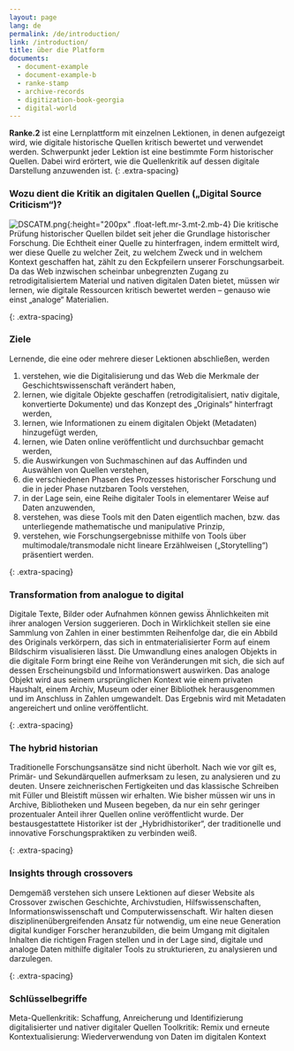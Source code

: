 ```yaml
---
layout: page
lang: de
permalink: /de/introduction/
link: /introduction/
title: über die Platform
documents:
  - document-example
  - document-example-b
  - ranke-stamp
  - archive-records
  - digitization-book-georgia
  - digital-world
---
```


**Ranke.2** ist eine Lernplattform mit einzelnen Lektionen, in denen aufgezeigt wird, wie digitale historische Quellen kritisch bewertet und verwendet werden. Schwerpunkt jeder Lektion ist eine bestimmte Form historischer Quellen. Dabei wird erörtert, wie die Quellenkritik auf dessen digitale Darstellung anzuwenden ist.
{: .extra-spacing}
<!-- more -->


### Wozu dient die Kritik an digitalen Quellen („Digital Source Criticism“)?


![DSCATM.png](https://c2dh.github.io/ranketwo/assets/images/DSCATM.png){:height="200px" .float-left.mr-3.mt-2.mb-4}
Die kritische Prüfung historischer Quellen bildet seit jeher die Grundlage historischer Forschung. 
Die Echtheit einer Quelle zu hinterfragen, indem ermittelt wird, wer diese Quelle zu welcher Zeit, zu welchem Zweck und in welchem Kontext geschaffen hat, zählt zu den Eckpfeilern unserer Forschungsarbeit. Da das Web inzwischen scheinbar unbegrenzten Zugang zu retrodigitalisiertem Material und nativen digitalen Daten bietet, müssen wir lernen, wie digitale Ressourcen kritisch bewertet werden – genauso wie einst „analoge“ Materialien.


{: .extra-spacing}
### Ziele

Lernende, die eine oder mehrere dieser Lektionen abschließen, werden

 1. verstehen, wie die Digitalisierung und das Web die Merkmale der Geschichtswissenschaft verändert haben,
 2. lernen, wie digitale Objekte geschaffen (retrodigitalisiert, nativ digitale, konvertierte Dokumente) und das Konzept des „Originals“ hinterfragt werden,
 3. lernen, wie Informationen zu einem digitalen Objekt (Metadaten) hinzugefügt werden,
 3. lernen, wie Daten online veröffentlicht und durchsuchbar gemacht werden,
 4. die Auswirkungen von Suchmaschinen auf das Auffinden und Auswählen von Quellen verstehen,
 5. die verschiedenen Phasen des Prozesses historischer Forschung und die in jeder Phase nutzbaren Tools verstehen,
 6. in der Lage sein, eine Reihe digitaler Tools in elementarer Weise auf Daten anzuwenden,
 7. verstehen, was diese Tools mit den Daten eigentlich machen, bzw. das unterliegende mathematische und manipulative Prinzip,
 8. verstehen, wie Forschungsergebnisse mithilfe von Tools über multimodale/transmodale nicht lineare Erzählweisen („Storytelling“) präsentiert werden.
 

{: .extra-spacing}
### Transformation from analogue to digital
Digitale Texte, Bilder oder Aufnahmen können gewiss Ähnlichkeiten mit ihrer analogen Version suggerieren. Doch in Wirklichkeit stellen sie eine Sammlung von Zahlen in einer bestimmten Reihenfolge dar, die ein Abbild des Originals verkörpern, das sich in entmaterialisierter Form auf einem Bildschirm visualisieren lässt.
Die Umwandlung eines analogen Objekts in die digitale Form bringt eine Reihe von Veränderungen mit sich, die sich auf dessen Erscheinungsbild und Informationswert auswirken. Das analoge Objekt wird aus seinem ursprünglichen Kontext  wie einem privaten Haushalt, einem Archiv, Museum oder einer Bibliothek  herausgenommen und im Anschluss in Zahlen umgewandelt. Das Ergebnis wird mit Metadaten angereichert und online veröffentlicht.


{: .extra-spacing}
### The hybrid historian
Traditionelle Forschungsansätze sind nicht überholt. Nach wie vor gilt es, Primär- und Sekundärquellen aufmerksam zu lesen, zu analysieren und zu deuten. Unsere zeichnerischen Fertigkeiten und das klassische Schreiben mit Füller und Bleistift müssen wir erhalten. Wie bisher müssen wir uns in Archive, Bibliotheken und Museen begeben, da nur ein sehr geringer prozentualer Anteil ihrer Quellen online veröffentlicht wurde. Der bestausgestattete Historiker ist der „Hybridhistoriker“, der traditionelle und innovative Forschungspraktiken zu verbinden weiß.

{: .extra-spacing}
### Insights through crossovers
Demgemäß verstehen sich unsere Lektionen auf dieser Website als Crossover zwischen Geschichte, Archivstudien, Hilfswissenschaften, Informationswissenschaft und Computerwissenschaft. Wir halten diesen disziplinenübergreifenden Ansatz für notwendig, um eine neue Generation digital kundiger Forscher heranzubilden, die beim Umgang mit digitalen Inhalten die richtigen Fragen stellen und in der Lage sind, digitale und analoge Daten mithilfe digitaler Tools zu strukturieren, zu analysieren und darzulegen.

{: .extra-spacing}
### Schlüsselbegriffe
Meta-Quellenkritik: Schaffung, Anreicherung und Identifizierung digitalisierter und nativer digitaler Quellen
Toolkritik:
Remix und erneute Kontextualisierung: Wiederverwendung von Daten im digitalen Kontext

[](ranke-stamp,archive-records)
[](digitization-book-georgia,digital-world)
